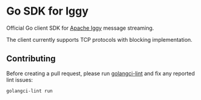 # Go SDK for Iggy

Official Go client SDK for [Apache Iggy](https://iggy.apache.org) message streaming.

The client currently supports TCP protocols with blocking implementation.

## Contributing

Before creating a pull request, please run [golangci-lint](https://golangci-lint.run/welcome/quick-start/) and fix any reported lint issues:

```shell
golangci-lint run
```
